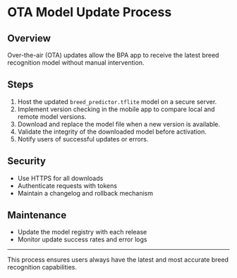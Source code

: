 # OTA Model Update Process

## Overview
Over-the-air (OTA) updates allow the BPA app to receive the latest breed recognition model without manual intervention.

## Steps
1. Host the updated `breed_predictor.tflite` model on a secure server.
2. Implement version checking in the mobile app to compare local and remote model versions.
3. Download and replace the model file when a new version is available.
4. Validate the integrity of the downloaded model before activation.
5. Notify users of successful updates or errors.

## Security
- Use HTTPS for all downloads
- Authenticate requests with tokens
- Maintain a changelog and rollback mechanism

## Maintenance
- Update the model registry with each release
- Monitor update success rates and error logs

---

This process ensures users always have the latest and most accurate breed recognition capabilities.

